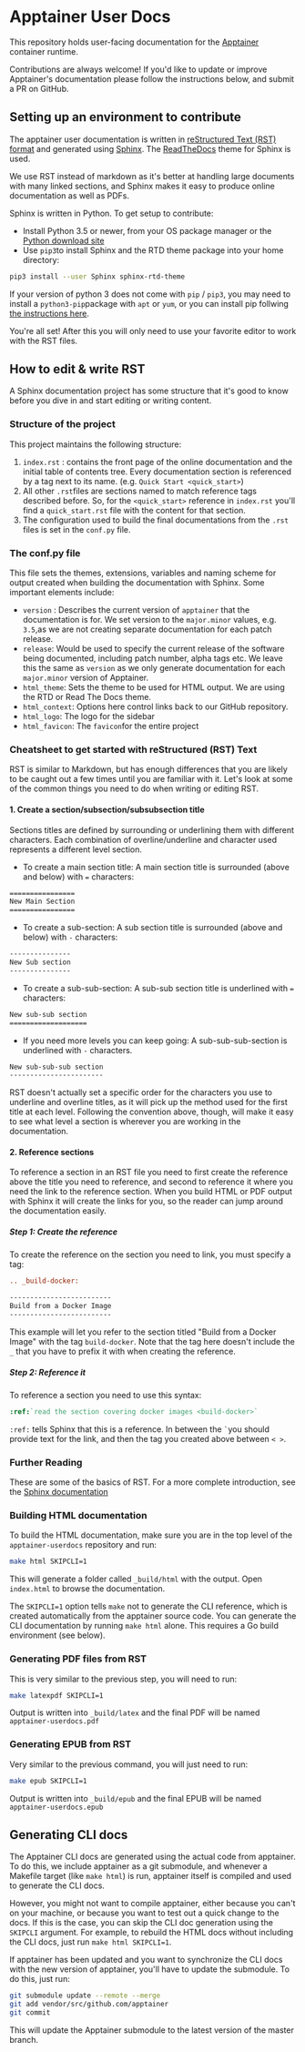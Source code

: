 # Apptainer User Docs

This repository holds user-facing documentation for the
[Apptainer](https://github.com/apptainer) container runtime.

Contributions are always welcome! If you'd like to update or improve Apptainer's documentation please follow the instructions below, and submit a PR on GitHub.

## Setting up an environment to contribute

The apptainer user documentation is written in [reStructured Text (RST) format](http://docutils.sourceforge.net/rst.html) and generated using [Sphinx](https://pypi.org/project/Sphinx/). The [ReadTheDocs](https://readthedocs.org/) theme for Sphinx is used.

We use RST instead of markdown as it's better at handling large documents with many linked sections, and Sphinx makes it easy to produce online documentation as well as PDFs.

Sphinx is written in Python. To get setup to contribute:

- Install Python 3.5 or newer, from your OS package manager or the [Python download site](https://www.python.org/downloads/)
- Use `pip3`to install Sphinx and the RTD theme package into your home directory:

```sh
pip3 install --user Sphinx sphinx-rtd-theme
```

If your version of python 3 does not come with `pip` / `pip3`, you may need to install a `python3-pip`package with `apt` or `yum`, or you can install pip follwing [the instructions here](https://pip.pypa.io/en/stable/installing/).

You're all set! After this you will only need to use your favorite editor to work with the RST files.

## How to edit & write RST

A Sphinx documentation project has some structure that it's good to know before you dive in and start editing or writing content.

### Structure of the project

This project maintains the following structure:

1. `index.rst` : contains the front page of the online documentation and the initial table of contents tree. Every documentation section is referenced by a tag next to its name. (e.g. ``Quick Start <quick_start>``)
2. All other `.rst`files are sections named to match reference tags described before. So, for the `<quick_start>` reference in `index.rst` you'll find a `quick_start.rst` file with the content for that section.
3. The configuration used to build the final documentations from the `.rst` files is set in the `conf.py` file.

### The conf.py file

This file sets the themes, extensions, variables and naming scheme for output created when building the documentation with Sphinx. Some important elements include:

- `version` : Describes the current version of `apptainer` that the documentation is for. We set version to the `major.minor` values, e.g. `3.5`,as we are not creating separate documentation for each patch release.
- `release`: Would be used to specify the current release of the software being documented, including patch number, alpha tags etc. We leave this the same as `version` as we only generate documentation for each `major.minor` version of Apptainer.
- `html_theme`: Sets the theme to be used for HTML output. We are using the RTD or Read The Docs theme.
- `html_context`: Options here control links back to our GitHub repository.
- `html_logo`: The logo for the sidebar
- `html_favicon`: The `favicon`for the entire project

### Cheatsheet to get started with reStructured (RST) Text

RST is similar to Markdown, but has enough differences that you are likely to be caught out a few times until you are familiar with it. Let's look at some of the common things you need to do when writing or editing RST.

#### 1. Create a section/subsection/subsubsection title

Sections titles are defined by surrounding or underlining them
with different characters. Each combination of overline/underline and character used represents a different level section.

- To create a main section title: A main section title is surrounded (above and below) with `=` characters:

```rst
================
New Main Section
================
```

- To create a sub-section: A sub section title is surrounded (above and below)
  with `-` characters:

```rst
---------------
New Sub section
---------------
```

- To create a sub-sub-section: A sub-sub section title is underlined with ``=``
  characters:

```rst
New sub-sub section
===================
```

- If you need more levels you can keep going: A sub-sub-sub-section is underlined with `-` characters.

```rst
New sub-sub-sub section
-----------------------
```

RST doesn't actually set a specific order for the characters you use to underline and overline titles, as it will pick up the method used for the first title at each level. Following the convention above, though, will make it easy to see what level a section is wherever you are working in the documentation.

#### 2. Reference sections

To reference a section in an RST file you need to first create the reference above the title you need to reference, and second to reference it where you need the link to the reference section. When you build HTML or PDF output with Sphinx it will create the links for you, so the reader can jump around the documentation easily.

##### Step 1: Create the reference

To create the reference on the section you need to link, you must specify a tag:

```rst
.. _build-docker:

-------------------------
Build from a Docker Image
-------------------------
```

This example will let you refer to the section titled "Build from a Docker Image" with the tag `build-docker`. Note that the tag here doesn't include the `_` that you have to prefix it with when creating the reference.

##### Step 2: Reference it

To reference a section you need to use this syntax:

```rst
:ref:`read the section covering docker images <build-docker>`
```

`:ref:` tells Sphinx that this is a reference. In between the `` ` ``you should provide text for the link, and then the tag you created above between `< >`.

### Further Reading

These are some of the basics of RST. For a more complete introduction, see the
[Sphinx documentation](https://www.sphinx-doc.org/en/master/usage/restructuredtext/basics.html)

### Building HTML documentation

To build the HTML documentation, make sure you are in the top level of the
`apptainer-userdocs` repository and run:

```sh
make html SKIPCLI=1
```

This will generate a folder called `_build/html` with the output. Open
`index.html` to browse the documentation.

The `SKIPCLI=1` option tells `make` not to generate the CLI reference, which is
created automatically from the apptainer source code. You can generate the CLI
documentation by running `make html` alone. This requires a Go build
environment (see below).

### Generating PDF files from RST

This is very similar to the previous step, you will need to run:

```sh
make latexpdf SKIPCLI=1
```

Output is written into `_build/latex` and the final PDF will be named
`apptainer-userdocs.pdf`

### Generating EPUB from RST

Very similar to the previous command, you will just need to run:

```sh
make epub SKIPCLI=1
```

Output is written into `_build/epub` and the final EPUB will be named
`apptainer-userdocs.epub`

## Generating CLI docs

The Apptainer CLI docs are generated using the actual code from apptainer.
To do this, we include apptainer as a git submodule, and whenever a Makefile
target (like `make html`) is run, apptainer itself is compiled and used to
generate the CLI docs.

However, you might not want to compile apptainer, either because you can't on
your machine, or because you want to test out a quick change to the docs.  If
this is the case, you can skip the CLI doc generation using the `SKIPCLI`
argument.  For example, to rebuild the HTML docs without including the CLI docs,
just run `make html SKIPCLI=1`.

If apptainer has been updated and you want to synchronize the CLI docs with
the new version of apptainer, you'll have to update the submodule.  To do
this, just run:

```bash
git submodule update --remote --merge
git add vendor/src/github.com/apptainer
git commit
```

This will update the Apptainer submodule to the latest version of the master
branch.
